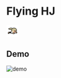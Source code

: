 # Flying HJ
![](https://github.com/BreadKey/flying-hj/blob/main/assets/hj/frame1.png?raw=true)

## Demo
![demo](https://user-images.githubusercontent.com/37973204/95986515-1876fd80-0e61-11eb-8151-e888b97e3b44.gif)
